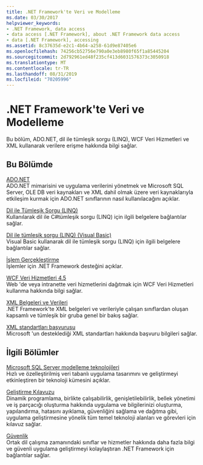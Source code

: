 ```yaml
---
title: .NET Framework'te Veri ve Modelleme
ms.date: 03/30/2017
helpviewer_keywords:
- .NET Framework, data access
- data access [.NET Framework], about .NET Framework data access
- data [.NET Framework], accessing
ms.assetid: 8c37635d-e2c1-4b64-a258-61d9e87405e6
ms.openlocfilehash: 74256cb52756e790a0e3eb8980f65f1a85445204
ms.sourcegitcommit: 2d792961ed48f235cf413d6031576373c3050918
ms.translationtype: MT
ms.contentlocale: tr-TR
ms.lasthandoff: 08/31/2019
ms.locfileid: "70205996"
---
```

# <a name="data-and-modeling-in-the-net-framework"></a>.NET Framework'te Veri ve Modelleme
Bu bölüm, ADO.NET, dil ile tümleşik sorgu (LINQ), WCF Veri Hizmetleri ve XML kullanarak verilere erişme hakkında bilgi sağlar.  
  
## <a name="in-this-section"></a>Bu Bölümde  
 [ADO.NET](./adonet/index.md)  
 ADO.NET mimarisini ve uygulama verilerini yönetmek ve Microsoft SQL Server, OLE DB veri kaynakları ve XML dahil olmak üzere veri kaynaklarıyla etkileşim kurmak için ADO.NET sınıflarının nasıl kullanılacağını açıklar.  
  
 [Dil ile Tümleşik Sorgu (LINQ)](../../csharp/programming-guide/concepts/linq/index.md)  
 Kullanılarak dil ile C#tümleşik sorgu (LINQ) için ilgili belgelere bağlantılar sağlar.  
  
 [Dil ile tümleşik sorgu (LINQ) (Visual Basic)](../../visual-basic/programming-guide/concepts/linq/index.md)  
 Visual Basic kullanarak dil ile tümleşik sorgu (LINQ) için ilgili belgelere bağlantılar sağlar.  
  
 [İşlem Gerçekleştirme](./transactions/index.md)  
 İşlemler için .NET Framework desteğini açıklar.  
  
 [WCF Veri Hizmetleri 4.5](./wcf/index.md)  
 Web 'de veya intranette veri hizmetlerini dağıtmak için WCF Veri Hizmetleri kullanma hakkında bilgi sağlar.  
  
 [XML Belgeleri ve Verileri](../../standard/data/xml/index.md)  
 .NET Framework'te XML belgeleri ve verileriyle çalışan sınıflardan oluşan kapsamlı ve tümleşik bir gruba genel bir bakış sağlar.  
  
 [XML standartları başvurusu](https://msdn.microsoft.com/library/79c78508-c9d0-423a-a00f-672e855de401)  
 Microsoft 'un desteklediği XML standartları hakkında başvuru bilgileri sağlar.  
  
## <a name="related-sections"></a>İlgili Bölümler  
 [Microsoft SQL Server modelleme teknolojileri](https://go.microsoft.com/fwlink/?LinkId=193039)  
 Hızlı ve özelleştirilmiş veri tabanlı uygulama tasarımını ve geliştirmeyi etkinleştiren bir teknoloji kümesini açıklar.  
  
 [Geliştirme Kılavuzu](../development-guide.md)  
 Dinamik programlama, birlikte çalışabilirlik, genişletilebilirlik, bellek yönetimi ve iş parçacığı oluşturma hakkında uygulama ve bilgilerinizi oluşturma, yapılandırma, hatasını ayıklama, güvenliğini sağlama ve dağıtma gibi, uygulama geliştirmesine yönelik tüm temel teknoloji alanları ve görevleri için kılavuz sağlar.  
  
 [Güvenlik](../../standard/security/index.md)  
 Ortak dil çalışma zamanındaki sınıflar ve hizmetler hakkında daha fazla bilgi ve güvenli uygulama geliştirmeyi kolaylaştıran .NET Framework için bağlantılar sağlar.
